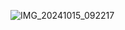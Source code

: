 
![IMG_20241015_092217](https://github.com/user-attachments/assets/b587315e-bd60-46db-9c41-4c48dea08200)
